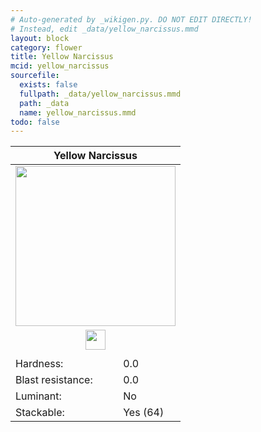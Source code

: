 ```yaml
---
# Auto-generated by _wikigen.py. DO NOT EDIT DIRECTLY!
# Instead, edit _data/yellow_narcissus.mmd
layout: block
category: flower
title: Yellow Narcissus
mcid: yellow_narcissus
sourcefile:
  exists: false
  fullpath: _data/yellow_narcissus.mmd
  path: _data
  name: yellow_narcissus.mmd
todo: false
---
```


<table class="block-info"><thead><tr>
<th colspan=2>Yellow Narcissus</th>
</tr></thead><tbody>
<tr><td colspan=2 class="cell-image-big" style="text-align:center"><img src="/allotment/img/textures/allotment/yellow_narcissus.png" width="256" height="256" alt="" class="preview-icon"></td></tr>
<tr><td colspan=2 class="cell-image-small" style="text-align:center"><img src="/allotment/img/inventory_textures/allotment/yellow_narcissus.png" width="32" height="32" alt="" class="inventory-icon"></td></tr>
<tr><td colspan=2 style="text-align:center"><span class="tool-info tool-none tool-level-0" title="Does not require or break faster with any tool"></span></td></tr>
<tr><td>Hardness:</td><td>0.0</td></tr>
<tr><td>Blast resistance:</td><td>0.0</td></tr>
<tr><td>Luminant:</td><td>No</td></tr>
<tr><td>Stackable:</td><td>Yes (64)</td></tr>
</tbody></table>

